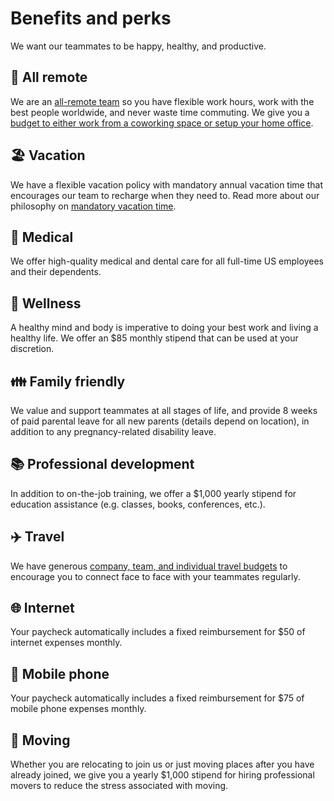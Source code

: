 # Benefits and perks

We want our teammates to be happy, healthy, and productive.

## 🏡 All remote

We are an [all-remote team](../../company/remote/index.md) so you have flexible work hours, work with the best people worldwide, and never waste time commuting. We give you a [budget to either work from a coworking space or setup your home office](spending-company-money.md).

## 🏖️ Vacation

We have a flexible vacation policy with mandatory annual vacation time that encourages our team to recharge when they need to. Read more about our philosophy on [mandatory vacation time](https://about.sourcegraph.com/blog/why-vacation-at-tech-companies-should-be-mandatory-better-code-happier-people).

## 🏥 Medical

We offer high-quality medical and dental care for all full-time US employees and their dependents.

## 🏃 Wellness

A healthy mind and body is imperative to doing your best work and living a healthy life. We offer an \$85 monthly stipend that can be used at your discretion.

## 👪 Family friendly

We value and support teammates at all stages of life, and provide 8 weeks of paid parental leave for all new parents (details depend on location), in addition to any pregnancy-related disability leave.

## 📚 Professional development

In addition to on-the-job training, we offer a \$1,000 yearly stipend for education assistance (e.g. classes, books, conferences, etc.).

## ✈️ Travel

We have generous [company, team, and individual travel budgets](travel.md) to encourage you to connect face to face with your teammates regularly.

## 🌐 Internet

Your paycheck automatically includes a fixed reimbursement for \$50 of internet expenses monthly.

## 📱 Mobile phone

Your paycheck automatically includes a fixed reimbursement for \$75 of mobile phone expenses monthly.

## 🚚 Moving

Whether you are relocating to join us or just moving places after you have already joined, we give you a yearly \$1,000 stipend for hiring professional movers to reduce the stress associated with moving.
